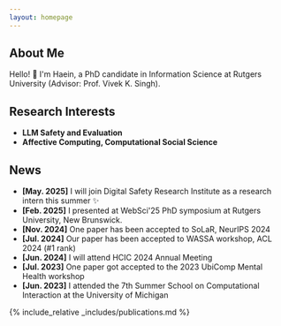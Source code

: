 ```yaml
---
layout: homepage
---
```


## About Me

Hello! 👋 I'm Haein, a PhD candidate in Information Science at Rutgers University (Advisor: Prof. Vivek K. Singh). 

## Research Interests

- **LLM Safety and Evaluation** 
- **Affective Computing, Computational Social Science** 

## News

- **[May. 2025]** I will join Digital Safety Research Institute as a research intern this summer ✨
- **[Feb. 2025]** I presented at WebSci'25 PhD symposium at Rutgers University, New Brunswick.
- **[Nov. 2024]** One paper has been accepted to SoLaR, NeurIPS 2024
- **[Jul. 2024]** Our paper has been accepted to WASSA workshop, ACL 2024 (#1 rank)
- **[Jun. 2024]** I will attend HCIC 2024 Annual Meeting
- **[Jul. 2023]** One paper got accepted to the 2023 UbiComp Mental Health workshop
- **[Jun. 2023]** I attended the 7th Summer School on Computational Interaction at the University of Michigan



{% include_relative _includes/publications.md %}

<!-- {% include_relative _includes/services.md %} -->
